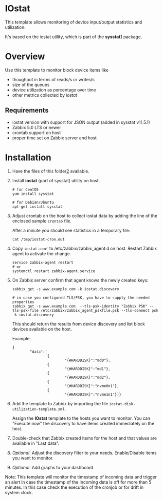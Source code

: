 IOstat
======

This template allows monitoring of device input/output statistics and utilization.

It's based on the iostat utility, which is part of the **sysstat**[1] package.


Overview
========

Use this template to monitor block device items like

* thoughput in terms of reads/s or writes/s
* size of the queues
* device utilization as percentage over time
* other metrics collected by _iostat_


Requirements
------------

* iostat version with support for JSON output (added in sysstat v11.5.1)
* Zabbix 5.0 LTS or newer
* crontab support on host
* proper time set on Zabbix server and host


Installation
============

1. Have the files of this folder[2] available.

2. Install **iostat** (part of sysstat) utility on host.

       # for CentOS
       yum install sysstat

       # for Debian/Ubuntu
       apt-get install sysstat

3. Adjust crontab on the host to collect iostat data by adding the line of
   the enclosed sample `crontab` file.

   After a minute you should see statistics in a temporary file:

       cat /tmp/iostat-cron.out

4. Copy `iostat.conf` to /etc/zabbix/zabbix_agent.d on host. Restart Zabbix
   agent to activate the change.

       service zabbix-agent restart
       # or
       systemctl restart zabbix-agent.service

5. On Zabbix server confirm that agent knows the newly created keys:

       zabbix_get -s www.example.com -k iostat.discovery

       # in case you configured TLS/PSK, you have to supply the needed properties
       zabbix_get -s www.example.com  --tls-psk-identity "Zabbix PSK" --tls-psk-file /etc/zabbix/zabbix_agent_pskfile.psk --tls-connect psk -k iostat.discovery

   This should return the results from device discovery and list block devices available on the host.

   Example:

   ```
   {
           "data":[
                   {
                           "{#HARDDISK}":"md0"},
                   {
                           "{#HARDDISK}":"md1"},
                   {
                           "{#HARDDISK}":"md2"},
                   {
                           "{#HARDDISK}":"nvme0n1"},
                   {
                           "{#HARDDISK}":"nvme1n1"}]}
   ```


6. Add the template to Zabbix by importing the file `iostat-disk-utilization-template.xml`.

   Assign the **IOstat** template to the hosts you want to monitor. You can "Execute now"
   the discovery to have items created immediately on the host.


7. Double-check that Zabbix created items for the host and that values are available in "Last data".

8. _Optional_: Adjust the discovery filter to your needs. Enable/Disable items you want to monitor.

9. _Optional_: Add graphs to your dashboard


Note:
This template will monitor the timestamp of incoming data and trigger an alert in case
the timestamp of the incoming data is off for more than 5 minutes. In this case
check the execution of the cronjob or for drift in system clock.


[1]: https://github.com/sysstat/sysstat
[2]: https://github.com/lesovsky/zabbix-extensions/tree/master/files/iostat
